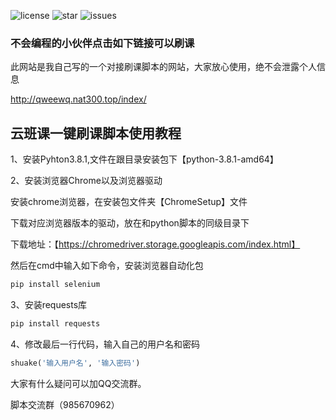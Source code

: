 ![license](https://img.shields.io/github/license/ldh1593894823/python3.6-) ![star](https://img.shields.io/github/stars/ldh1593894823/python3.6-) ![issues](https://img.shields.io/github/issues/ldh1593894823/python3.6-)

### 不会编程的小伙伴点击如下链接可以刷课

此网站是我自己写的一个对接刷课脚本的网站，大家放心使用，绝不会泄露个人信息

http://qweewq.nat300.top/index/


## 云班课一键刷课脚本使用教程

1、安装Pyhton3.8.1,文件在跟目录安装包下【python-3.8.1-amd64】

2、安装浏览器Chrome以及浏览器驱动

安装chrome浏览器，在安装包文件夹【ChromeSetup】文件

下载对应浏览器版本的驱动，放在和python脚本的同级目录下

下载地址：【https://chromedriver.storage.googleapis.com/index.html】

然后在cmd中输入如下命令，安装浏览器自动化包

```python
pip install selenium
```

3、安装requests库

```python
pip install requests
```

4、修改最后一行代码，输入自己的用户名和密码

```python
shuake('输入用户名', '输入密码')
```

大家有什么疑问可以加QQ交流群。

脚本交流群（985670962）
